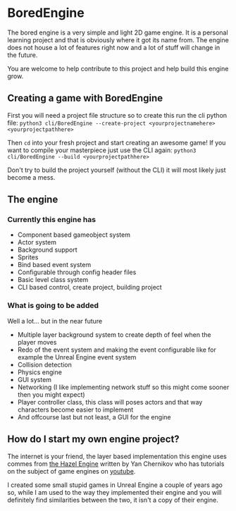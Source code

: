 # BoredEngine
The bored engine is a very simple and light 2D game engine. It is a personal
learning project and that is obviously where it got its name from. 
The engine does not house a lot of features right now and a lot of stuff will
change in the future.

You are welcome to help contribute to this project and help build this engine
grow. 

## Creating a game with BoredEngine
First you will need a project file structure so to create this run the 
cli python file:
`python3 cli/BoredEngine --create-project <yourprojectnamehere> <yourprojectpathhere>`

Then `cd` into your fresh project and start creating an awesome game!
If you want to compile your masterpiece just use the CLI again:
`python3 cli/BoredEngine --build <yourprojectpathhere>`

Don't try to build the project yourself (without the CLI) it will most likely
just become a mess.

## The engine

### Currently this engine has
- Component based gameobject system
- Actor system
- Background support
- Sprites
- Bind based event system
- Configurable through config header files
- Basic level class system
- CLI based control, create project, building project

### What is going to be added
Well a lot... but in the near future 
- Multiple layer background system to create depth of feel when the player moves
- Redo of the event system and making the event configurable 
  like for example the Unreal Engine event system
- Collision detection
- Physics engine
- GUI system
- Networking (I like implementing network stuff so this might come sooner 
  then you might expect)
- Player controller class, this class will poses actors and that way 
  characters become easier to implement
- And offcourse last but not least, a GUI for the engine

## How do I start my own engine project?
The internet is your friend, the layer based implementation this engine
uses commes from [the Hazel Engine](https://github.com/TheCherno/Hazel) written by Yan Chernikov
who has tutorials on the subject of game engines on [youtube](https://www.youtube.com/playlist?list=PLlrATfBNZ98dC-V-N3m0Go4deliWHPFwT).

I created some small stupid games in Unreal Engine a couple of years ago
so, while I am used to the way they implemented their engine and you will
definitely find similarities between the two, it isn't a copy of their engine.